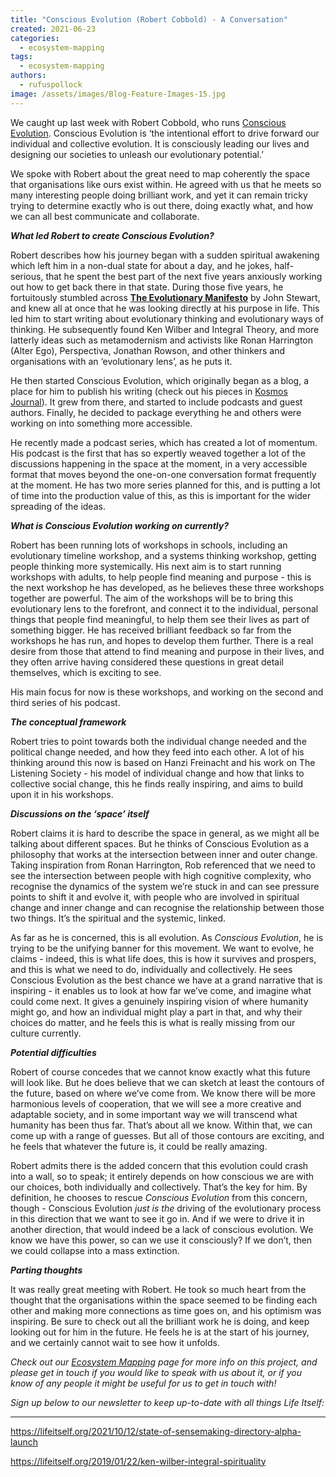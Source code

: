 ```yaml
---
title: "Conscious Evolution (Robert Cobbold) - A Conversation"
created: 2021-06-23
categories: 
  - ecosystem-mapping
tags: 
  - ecosystem-mapping
authors: 
  - rufuspollock
image: /assets/images/Blog-Feature-Images-15.jpg
---
```


We caught up last week with Robert Cobbold, who runs [Conscious Evolution](https://www.consciousevolution.co.uk/). Conscious Evolution is ‘the intentional effort to drive forward our individual and collective evolution. It is consciously leading our lives and designing our societies to unleash our evolutionary potential.’

We spoke with Robert about the great need to map coherently the space that organisations like ours exist within. He agreed with us that he meets so many interesting people doing brilliant work, and yet it can remain tricky trying to determine exactly who is out there, doing exactly what, and how we can all best communicate and collaborate.

**_What led Robert to create Conscious Evolution?_**

Robert describes how his journey began with a sudden spiritual awakening which left him in a non-dual state for about a day, and he jokes, half-serious, that he spent the best part of the next five years anxiously working out how to get back there in that state. During those five years, he fortuitously stumbled across [**The Evolutionary Manifesto**](http://www.evolutionarymanifesto.com/) by John Stewart, and knew all at once that he was looking directly at his purpose in life. This led him to start writing about evolutionary thinking and evolutionary ways of thinking. He subsequently found Ken Wilber and Integral Theory, and more latterly ideas such as metamodernism and activists like Ronan Harrington (Alter Ego), Perspectiva, Jonathan Rowson, and other thinkers and organisations with an ‘evolutionary lens’, as he puts it. 

He then started Conscious Evolution, which originally began as a blog, a place for him to publish his writing (check out his pieces in [Kosmos Journal](https://www.kosmosjournal.org/contributor/robert-cobbold/)). It grew from there, and started to include podcasts and guest authors. Finally, he decided to package everything he and others were working on into something more accessible.  

He recently made a podcast series, which has created a lot of momentum. His podcast is the first that has so expertly weaved together a lot of the discussions happening in the space at the moment, in a very accessible format that moves beyond the one-on-one conversation format frequently at the moment. He has two more series planned for this, and is putting a lot of time into the production value of this, as this is important for the wider spreading of the ideas. 

**_What is Conscious Evolution working on currently?_**

Robert has been running lots of workshops in schools, including an evolutionary timeline workshop, and a systems thinking workshop, getting people thinking more systemically. His next aim is to start running workshops with adults, to help people find meaning and purpose - this is the next workshop he has developed, as he believes these three workshops together are powerful. The aim of the workshops will be to bring this evolutionary lens to the forefront, and connect it to the individual, personal things that people find meaningful, to help them see their lives as part of something bigger. He has received brilliant feedback so far from the workshops he has run, and hopes to develop them further. There is a real desire from those that attend to find meaning and purpose in their lives, and they often arrive having considered these questions in great detail themselves, which is exciting to see.  

His main focus for now is these workshops, and working on the second and third series of his podcast. 

**_The conceptual framework_**

Robert tries to point towards both the individual change needed and the political change needed, and how they feed into each other. A lot of his thinking around this now is based on Hanzi Freinacht and his work on The Listening Society - his model of individual change and how that links to collective social change, this he finds really inspiring, and aims to build upon it in his workshops. 

**_Discussions on the ‘space’ itself_**

Robert claims it is hard to describe the space in general, as we might all be talking about different spaces. But he thinks of Conscious Evolution as a philosophy that works at the intersection between inner and outer change. Taking inspiration from Ronan Harrington, Rob referenced that we need to see the intersection between people with high cognitive complexity, who recognise the dynamics of the system we’re stuck in and can see pressure points to shift it and evolve it, with people who are involved in spiritual change and inner change and can recognise the relationship between those two things. It’s the spiritual and the systemic, linked. 

As far as he is concerned, this is all evolution. As _Conscious Evolution_, he is trying to be the unifying banner for this movement. We want to evolve, he claims - indeed, this is what life does, this is how it survives and prospers, and this is what we need to do, individually and collectively. He sees Conscious Evolution as the best chance we have at a grand narrative that is inspiring - it enables us to look at how far we’ve come, and imagine what could come next. It gives a genuinely inspiring vision of where humanity might go, and how an individual might play a part in that, and why their choices do matter, and he feels this is what is really missing from our culture currently. 

**_Potential difficulties_**

Robert of course concedes that we cannot know exactly what this future will look like. But he does believe that we can sketch at least the contours of the future, based on where we’ve come from. We know there will be more harmonious levels of cooperation, that we will see a more creative and adaptable society, and in some important way we will transcend what humanity has been thus far. That’s about all we know. Within that, we can come up with a range of guesses. But all of those contours are exciting, and he feels that whatever the future is, it could be really amazing. 

Robert admits there is the added concern that this evolution could crash into a wall, so to speak; it entirely depends on how conscious we are with our choices, both individually and collectively. That’s the key for him. By definition, he chooses to rescue _Conscious Evolution_ from this concern, though - Conscious Evolution _just is the_ driving of the evolutionary process in this direction that we want to see it go in. And if we were to drive it in another direction, that would indeed be a lack of conscious evolution. We know we have this power, so can we use it consciously? If we don’t, then we could collapse into a mass extinction. 

**_Parting thoughts_**

It was really great meeting with Robert. He took so much heart from the thought that the organisations within the space seemed to be finding each other and making more connections as time goes on, and his optimism was inspiring. Be sure to check out all the brilliant work he is doing, and keep looking out for him in the future. He feels he is at the start of his journey, and we certainly cannot wait to see how it unfolds.

_Check out our [Ecosystem Mapping](https://secondrenaissance.net/ecosystem/pip) page for more info on this project, and please get in touch if you would like to speak with us about it, or if you know of any people it might be useful for us to get in touch with!_

_Sign up below to our newsletter to keep up-to-date with all things Life Itself:_

* * *

https://lifeitself.org/2021/10/12/state-of-sensemaking-directory-alpha-launch

https://lifeitself.org/2019/01/22/ken-wilber-integral-spirituality
